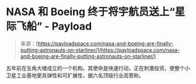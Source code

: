 <!--yml

category: 未分类

date: 2024-05-29 12:42:43

-->

# NASA 和 Boeing 终于将宇航员送上“星际飞船” - Payload

> 来源：[https://payloadspace.com/nasa-and-boeing-are-finally-putting-astronauts-on-starliner/](https://payloadspace.com/nasa-and-boeing-are-finally-putting-astronauts-on-starliner/)

五年前在五角大楼成立的一个机构，其使命是快速行动，正在刺激投资，使整个小卫星工业基地更具弹性和可扩展性，据六名顶级行业高管称。
